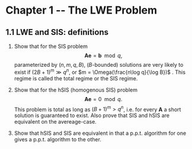 # Chapter 1 -- The LWE Problem

## 1.1 LWE and SIS: definitions

1. Show that for the SIS problem
    $$
    \mathbf{A}\mathbf{e} = \mathbf{b} \mod q,
    $$
    parameterized by $(n,m,q,B)$, ($B$-bounded) solutions are very likely to exist if $(2B+1)^m \gg q^n$, or $m = \Omega(\frac{n\log q}{\log B})$ . This regime is called the total regime or the SIS regime.

2. Show that for the hSIS (homogenous SIS) problem
    $$
    \mathbf{A}\mathbf{e} = 0 \mod q.
    $$
    This problem is total as long as $(B+1)^m > q^n$, i.e. for every $\mathbf{A}$ a short solution is guaranteed to exist. Also prove that SIS and hSIS are equivalent on the avereage-case.
    
3. Show that hSIS and SIS are equivalent in that a p.p.t. algorithm for one gives a p.p.t. algorithm to the other.

